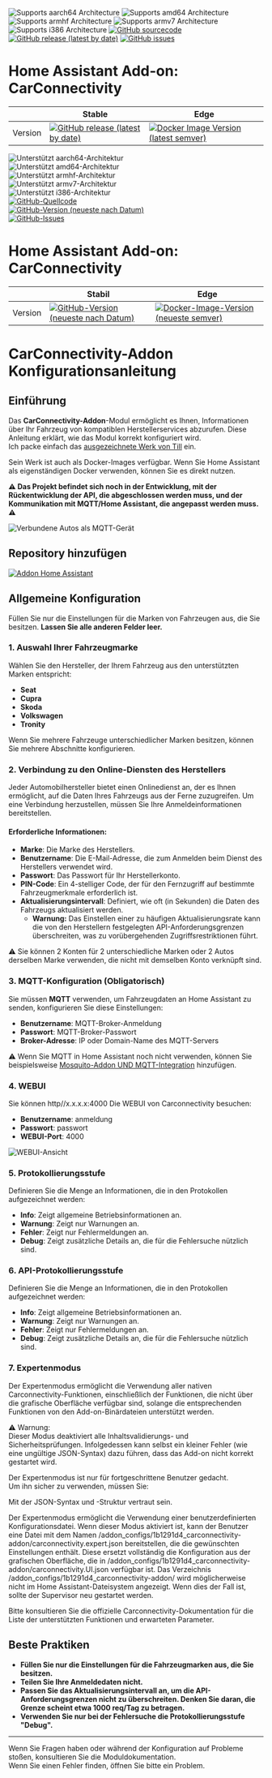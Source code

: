 ![Supports aarch64 Architecture][aarch64-shield]
![Supports amd64 Architecture][amd64-shield]
![Supports armhf Architecture][armhf-shield]
![Supports armv7 Architecture][armv7-shield]
![Supports i386 Architecture][i386-shield]
[![GitHub sourcecode](https://img.shields.io/badge/Source-GitHub-green)](https://github.com/Pulpyyyy/carconnectivity-addon/)
[![GitHub release (latest by date)](https://img.shields.io/github/v/release/Pulpyyyy/carconnectivity-addon)](https://github.com/Pulpyyyy/carconnectivity-addon/releases/latest)
[![GitHub issues](https://img.shields.io/github/issues/Pulpyyyy/carconnectivity-addon)](https://github.com/Pulpyyyy/carconnectivity-addon/issues)

[aarch64-shield]: https://img.shields.io/badge/aarch64-yes-green.svg
[amd64-shield]: https://img.shields.io/badge/amd64-yes-green.svg
[armhf-shield]: https://img.shields.io/badge/armhf-yes-green.svg
[armv7-shield]: https://img.shields.io/badge/armv7-yes-green.svg
[i386-shield]: https://img.shields.io/badge/i386-yes-green.svg

# Home Assistant Add-on: CarConnectivity

|         | Stable                                                                                                                         | Edge                                                                                                                                         |
| ------- | ------------------------------------------------------------------------------------------------------------------------------ | -------------------------------------------------------------------------------------------------------------------------------------------- |
| Version | [![GitHub release (latest by date)](https://img.shields.io/docker/v/pulpyyyy/carconnectivity-addon-amd64?&sort=date&label=&style=for-the-badge)](https://github.com/pulpyyyy/carconnectivity-addon/releases) | [![Docker Image Version (latest semver)](https://img.shields.io/docker/v/pulpyyyy/carconnectivity-addon-edge-amd64?&sort=date&label=&style=for-the-badge)](https://github.com/Pulpyyyy/carconnectivity-addon/blob/main/carconnectivity-addon-edge/CHANGELOG.md) |





![Unterstützt aarch64-Architektur][aarch64-shield]  
![Unterstützt amd64-Architektur][amd64-shield]  
![Unterstützt armhf-Architektur][armhf-shield]  
![Unterstützt armv7-Architektur][armv7-shield]  
![Unterstützt i386-Architektur][i386-shield]  
[![GitHub-Quellcode](https://img.shields.io/badge/Source-GitHub-green)](https://github.com/Pulpyyyy/carconnectivity-addon/)  
[![GitHub-Version (neueste nach Datum)](https://img.shields.io/github/v/release/Pulpyyyy/carconnectivity-addon)](https://github.com/Pulpyyyy/carconnectivity-addon/releases/latest)  
[![GitHub-Issues](https://img.shields.io/github/issues/Pulpyyyy/carconnectivity-addon)](https://github.com/Pulpyyyy/carconnectivity-addon/issues)  

[aarch64-shield]: https://img.shields.io/badge/aarch64-yes-green.svg  
[amd64-shield]: https://img.shields.io/badge/amd64-yes-green.svg  
[armhf-shield]: https://img.shields.io/badge/armhf-yes-green.svg  
[armv7-shield]: https://img.shields.io/badge/armv7-yes-green.svg  
[i386-shield]: https://img.shields.io/badge/i386-yes-green.svg  

# Home Assistant Add-on: CarConnectivity  

|         | Stabil                                                                                                                             | Edge                                                                                                                                           |  
| ------- | ----------------------------------------------------------------------------------------------------------------------------------- | ---------------------------------------------------------------------------------------------------------------------------------------------- |  
| Version | [![GitHub-Version (neueste nach Datum)](https://img.shields.io/docker/v/pulpyyyy/carconnectivity-addon-amd64?&sort=date&label=&style=for-the-badge)](https://github.com/pulpyyyy/carconnectivity-addon/releases) | [![Docker-Image-Version (neueste semver)](https://img.shields.io/docker/v/pulpyyyy/carconnectivity-addon-edge-amd64?&sort=date&label=&style=for-the-badge)](https://github.com/Pulpyyyy/carconnectivity-addon/blob/main/carconnectivity-addon-edge/CHANGELOG.md) |  


# CarConnectivity-Addon Konfigurationsanleitung  

## Einführung  

Das **CarConnectivity-Addon**-Modul ermöglicht es Ihnen, Informationen über Ihr Fahrzeug von kompatiblen Herstellerservices abzurufen. Diese Anleitung erklärt, wie das Modul korrekt konfiguriert wird.  
Ich packe einfach das [ausgezeichnete Werk von Till](https://github.com/tillsteinbach/CarConnectivity) ein.  

Sein Werk ist auch als Docker-Images verfügbar. Wenn Sie Home Assistant als eigenständigen Docker verwenden, können Sie es direkt nutzen.  

**⚠️ Das Projekt befindet sich noch in der Entwicklung, mit der Rückentwicklung der API, die abgeschlossen werden muss, und der Kommunikation mit MQTT/Home Assistant, die angepasst werden muss. ⚠️**  

![Verbundene Autos als MQTT-Gerät](https://raw.githubusercontent.com/Pulpyyyy/carconnectivity-addon/refs/heads/main/img/mqtt_device.png)  

## Repository hinzufügen  

[![Addon Home Assistant](https://raw.githubusercontent.com/Pulpyyyy/carconnectivity-addon/refs/heads/main/.github/img/addon-ha.svg)](https://my.home-assistant.io/redirect/supervisor_add_addon_repository/?repository_url=https%3A%2F%2Fgithub.com%2FPulpyyyy%2Fcarconnectivity-addon)  

## Allgemeine Konfiguration  

Füllen Sie nur die Einstellungen für die Marken von Fahrzeugen aus, die Sie besitzen. **Lassen Sie alle anderen Felder leer.**  

### 1. Auswahl Ihrer Fahrzeugmarke  
Wählen Sie den Hersteller, der Ihrem Fahrzeug aus den unterstützten Marken entspricht:  
- **Seat**  
- **Cupra**  
- **Skoda**  
- **Volkswagen**  
- **Tronity**  

Wenn Sie mehrere Fahrzeuge unterschiedlicher Marken besitzen, können Sie mehrere Abschnitte konfigurieren.  

### 2. Verbindung zu den Online-Diensten des Herstellers  
Jeder Automobilhersteller bietet einen Onlinedienst an, der es Ihnen ermöglicht, auf die Daten Ihres Fahrzeugs aus der Ferne zuzugreifen. Um eine Verbindung herzustellen, müssen Sie Ihre Anmeldeinformationen bereitstellen.  

#### Erforderliche Informationen:  
- **Marke**: Die Marke des Herstellers.  
- **Benutzername**: Die E-Mail-Adresse, die zum Anmelden beim Dienst des Herstellers verwendet wird.  
- **Passwort**: Das Passwort für Ihr Herstellerkonto.  
- **PIN-Code**: Ein 4-stelliger Code, der für den Fernzugriff auf bestimmte Fahrzeugmerkmale erforderlich ist.  
- **Aktualisierungsintervall**: Definiert, wie oft (in Sekunden) die Daten des Fahrzeugs aktualisiert werden.  
  - **Warnung:** Das Einstellen einer zu häufigen Aktualisierungsrate kann die von den Herstellern festgelegten API-Anforderungsgrenzen überschreiten, was zu vorübergehenden Zugriffsrestriktionen führt.  

⚠️ Sie können 2 Konten für 2 unterschiedliche Marken oder 2 Autos derselben Marke verwenden, die nicht mit demselben Konto verknüpft sind.  

### 3. MQTT-Konfiguration (Obligatorisch)  
Sie müssen **MQTT** verwenden, um Fahrzeugdaten an Home Assistant zu senden, konfigurieren Sie diese Einstellungen:  
- **Benutzername**: MQTT-Broker-Anmeldung  
- **Passwort**: MQTT-Broker-Passwort  
- **Broker-Adresse**: IP oder Domain-Name des MQTT-Servers  

⚠️ Wenn Sie MQTT in Home Assistant noch nicht verwenden, können Sie beispielsweise [Mosquito-Addon UND MQTT-Integration](https://www.home-assistant.io/integrations/mqtt) hinzufügen.  

### 4. WEBUI  
Sie können http//x.x.x.x:4000 Die WEBUI von Carconnectivity besuchen:  
- **Benutzername**: anmeldung  
- **Passwort**: passwort  
- **WEBUI-Port**: 4000  

![WEBUI-Ansicht](https://raw.githubusercontent.com/Pulpyyyy/carconnectivity-addon/refs/heads/main/img/webui_view.jpeg)  

### 5. Protokollierungsstufe  
Definieren Sie die Menge an Informationen, die in den Protokollen aufgezeichnet werden:  
- **Info**: Zeigt allgemeine Betriebsinformationen an.  
- **Warnung**: Zeigt nur Warnungen an.  
- **Fehler**: Zeigt nur Fehlermeldungen an.  
- **Debug**: Zeigt zusätzliche Details an, die für die Fehlersuche nützlich sind.  

### 6. API-Protokollierungsstufe  
Definieren Sie die Menge an Informationen, die in den Protokollen aufgezeichnet werden:  
- **Info**: Zeigt allgemeine Betriebsinformationen an.  
- **Warnung**: Zeigt nur Warnungen an.  
- **Fehler**: Zeigt nur Fehlermeldungen an.  
- **Debug**: Zeigt zusätzliche Details an, die für die Fehlersuche nützlich sind.  

### 7. Expertenmodus  
Der Expertenmodus ermöglicht die Verwendung aller nativen Carconnectivity-Funktionen, einschließlich der Funktionen, die nicht über die grafische Oberfläche verfügbar sind, solange die entsprechenden Funktionen von den Add-on-Binärdateien unterstützt werden.  

⚠️ Warnung:  
Dieser Modus deaktiviert alle Inhaltsvalidierungs- und Sicherheitsprüfungen. Infolgedessen kann selbst ein kleiner Fehler (wie eine ungültige JSON-Syntax) dazu führen, dass das Add-on nicht korrekt gestartet wird.  

Der Expertenmodus ist nur für fortgeschrittene Benutzer gedacht.  
Um ihn sicher zu verwenden, müssen Sie:  

Mit der JSON-Syntax und -Struktur vertraut sein.  

Der Expertenmodus ermöglicht die Verwendung einer benutzerdefinierten Konfigurationsdatei. Wenn dieser Modus aktiviert ist, kann der Benutzer eine Datei mit dem Namen /addon_configs/1b1291d4_carconnectivity-addon/carconnectivity.expert.json bereitstellen, die die gewünschten Einstellungen enthält. Diese ersetzt vollständig die Konfiguration aus der grafischen Oberfläche, die in /addon_configs/1b1291d4_carconnectivity-addon/carconnectivity.UI.json verfügbar ist. Das Verzeichnis /addon_configs/1b1291d4_carconnectivity-addon/ wird möglicherweise nicht im Home Assistant-Dateisystem angezeigt. Wenn dies der Fall ist, sollte der Supervisor neu gestartet werden.  

Bitte konsultieren Sie die offizielle Carconnectivity-Dokumentation für die Liste der unterstützten Funktionen und erwarteten Parameter.  

## Beste Praktiken  
- **Füllen Sie nur die Einstellungen für die Fahrzeugmarken aus, die Sie besitzen.**  
- **Teilen Sie Ihre Anmeldedaten nicht.**  
- **Passen Sie das Aktualisierungsintervall an, um die API-Anforderungsgrenzen nicht zu überschreiten. Denken Sie daran, die Grenze scheint etwa 1000 req/Tag zu betragen.**  
- **Verwenden Sie nur bei der Fehlersuche die Protokollierungsstufe "Debug".**  

---  

Wenn Sie Fragen haben oder während der Konfiguration auf Probleme stoßen, konsultieren Sie die Moduldokumentation.  
Wenn Sie einen Fehler finden, öffnen Sie bitte ein Problem.  